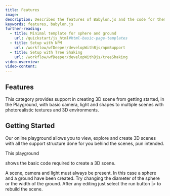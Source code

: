 ```yaml
---
title: Features
image: 
description: Describes the features of Babylon.js and the code for them
keywords: features, babylon.js
further-reading:
  - title: Minimal template for sphere and ground
    url: /quickstart/js_html#html-basic-page-templates
  - title: Setup with NPM
    url: /workflow/wfDeeper/developWithBjs/npmSupport
  - title: Setup with Tree Shaking
    url: /workflow/wfDeeper/developWithBjs/treeShaking
video-overview:
video-content:
---
```


## Features
This category provides support in creating 3D scene from getting started, in the Playground, with basic camera, light and shapes to multiple scenes with photorealistic textures and 3D environments.

## Getting Started
Our online playground allows you to view, explore and create 3D scenes with all the support structure done for you behind the scenes, pun intended.

This playground 

shows the basic code required to create a 3D scene.

A scene, camera and light must always be present. In this case a sphere and a ground have been created. Try changing the diameter of the sphere or the width of the ground. After any editing just select the run button |\> to rebuild the scene.